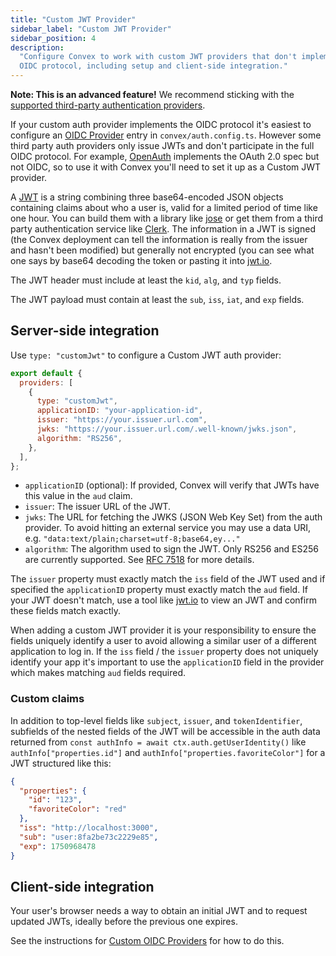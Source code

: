 ```yaml
---
title: "Custom JWT Provider"
sidebar_label: "Custom JWT Provider"
sidebar_position: 4
description:
  "Configure Convex to work with custom JWT providers that don't implement full
  OIDC protocol, including setup and client-side integration."
---
```


**Note: This is an advanced feature!** We recommend sticking with the
[supported third-party authentication providers](/auth.mdx).

If your custom auth provider implements the OIDC protocol it's easiest to
configure an [OIDC Provider](/auth/advanced/custom-auth) entry in
`convex/auth.config.ts`. However some third party auth providers only issue JWTs
and don't participate in the full OIDC protocol. For example,
[OpenAuth](https://openauth.js.org/) implements the OAuth 2.0 spec but not OIDC,
so to use it with Convex you'll need to set it up as a Custom JWT provider.

A [JWT](https://en.wikipedia.org/wiki/JSON_Web_Token) is a string combining
three base64-encoded JSON objects containing claims about who a user is, valid
for a limited period of time like one hour. You can build them with a library
like [jose](https://github.com/panva/jose) or get them from a third party
authentication service like [Clerk](https://clerk.com). The information in a JWT
is signed (the Convex deployment can tell the information is really from the
issuer and hasn't been modified) but generally not encrypted (you can see what
one says by base64 decoding the token or pasting it into
[jwt.io](https://jwt.io/).

The JWT header must include at least the `kid`, `alg`, and `typ` fields.

The JWT payload must contain at least the `sub`, `iss`, `iat`, and `exp` fields.

## Server-side integration

Use `type: "customJwt"` to configure a Custom JWT auth provider:

```js noDialect title="convex/auth.config.js"
export default {
  providers: [
    {
      type: "customJwt",
      applicationID: "your-application-id",
      issuer: "https://your.issuer.url.com",
      jwks: "https://your.issuer.url.com/.well-known/jwks.json",
      algorithm: "RS256",
    },
  ],
};
```

- `applicationID` (optional): If provided, Convex will verify that JWTs have
  this value in the `aud` claim.
- `issuer`: The issuer URL of the JWT.
- `jwks`: The URL for fetching the JWKS (JSON Web Key Set) from the auth
  provider. To avoid hitting an external service you may use a data URI, e.g.
  `"data:text/plain;charset=utf-8;base64,ey..."`
- `algorithm`: The algorithm used to sign the JWT. Only RS256 and ES256 are
  currently supported. See
  [RFC 7518](https://datatracker.ietf.org/doc/html/rfc7518#section-3.1) for more
  details.

The `issuer` property must exactly match the `iss` field of the JWT used and if
specified the `applicationID` property must exactly match the `aud` field. If
your JWT doesn't match, use a tool like [jwt.io](https://jwt.io/) to view an JWT
and confirm these fields match exactly.

When adding a custom JWT provider it is your responsibility to ensure the fields
uniquely identify a user to avoid allowing a similar user of a different
application to log in. If the `iss` field / the `issuer` property does not
uniquely identify your app it's important to use the `applicationID` field in
the provider which makes matching `aud` fields required.

### Custom claims

In addition to top-level fields like `subject`, `issuer`, and `tokenIdentifier`,
subfields of the nested fields of the JWT will be accessible in the auth data
returned from `const authInfo = await ctx.auth.getUserIdentity()` like
`authInfo["properties.id"]` and `authInfo["properties.favoriteColor"]` for a JWT
structured like this:

```json
{
  "properties": {
    "id": "123",
    "favoriteColor": "red"
  },
  "iss": "http://localhost:3000",
  "sub": "user:8fa2be73c2229e85",
  "exp": 1750968478
}
```

## Client-side integration

Your user's browser needs a way to obtain an initial JWT and to request updated
JWTs, ideally before the previous one expires.

See the instructions for
[Custom OIDC Providers](/auth/advanced/custom-auth#client-side-integration) for
how to do this.
